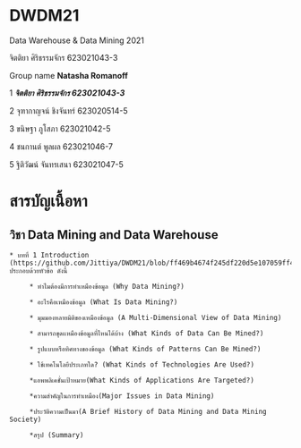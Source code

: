 # DWDM21
Data Warehouse &amp; Data Mining 2021

จิตติยา ศิริธรรมจักร   623021043-3

Group name **Natasha Romanoff**

1 **_จิตติยา ศิริธรรมจักร  623021043-3_**

2 จุฑากาญจน์ ชิงจันทร์     623020514-5    

3 ขนิษฐา ภูโสภา          623021042-5   

4 ชนกานต์ พูลผล         623021046-7

5 ฐิติวัฒน์ จันทรเสนา       623021047-5   

# สารบัญเนื้อหา

  ## วิชา Data Mining and Data Warehouse

    * บทที่ 1 Introduction (https://github.com/Jittiya/DWDM21/blob/ff469b4674f245df220d5e107059ff4aa02c8720/Lecture%20Chapter%201.pdf) ประกอบด้วยหัวข้อ ดังนี้

         * ทำไมต้องมีการทำเหมืองข้อมูล (Why Data Mining?)

         * อะไรคือเหมืองข้อมูล (What Is Data Mining?)

         * มุมมองหลายมิติของเหมืองข้อมูล (A Multi-Dimensional View of Data Mining)

         * สามารถขุดเเหมืองข้อมูลที่ไหนได้บ้าง (What Kinds of Data Can Be Mined?)

         * รูปแบบหรือทิศทางของข้อมูล (What Kinds of Patterns Can Be Mined?)

         * ใช้เทคโนโลยีประเภทใด? (What Kinds of Technologies Are Used?)

         *แอพพลิเคชั่นเป้าหมาย(What Kinds of Applications Are Targeted?)

         *ความสำคัญในการทำเหมือง(Major Issues in Data Mining)

         *ประวัติความเป็นมา(A Brief History of Data Mining and Data Mining Society)

         *สรุป (Summary)
